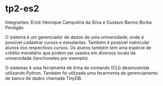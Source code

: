 # tp2-es2

Integrantes:
Erick Henrique Campolina da Silva e Gustavo Barros Borba Perdigão

O sistema é um gerenciador de dados de uma universidade, onde é possível cadastrar cursos e estudantes.
Também é possível matricular alunos nos respectivos cursos.
Os alunos também tem uma espécie de crédito monetário que podem ser usados em diversos locais da universidade (lanchonetes por exemplo).

O sistemas é uma ferramenta de linha de comando (CLI) desenvolvida utilizando Python.
Também foi utilizada uma ferarmenta de gerenciamento de banco de dados chamada TinyDB.
